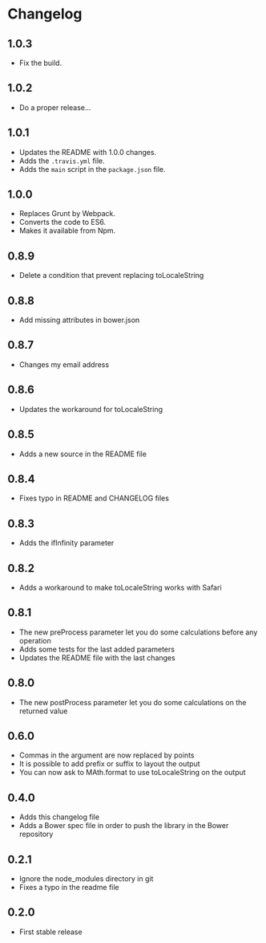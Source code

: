 # Changelog

## 1.0.3

* Fix the build.


## 1.0.2

* Do a proper release...


## 1.0.1

* Updates the README with 1.0.0 changes.
* Adds the `.travis.yml` file.
* Adds the `main` script in the `package.json` file.


## 1.0.0

* Replaces Grunt by Webpack.
* Converts the code to ES6.
* Makes it available from Npm.


## 0.8.9

* Delete a condition that prevent replacing toLocaleString


## 0.8.8

* Add missing attributes in bower.json


## 0.8.7

* Changes my email address


## 0.8.6

* Updates the workaround for toLocaleString


## 0.8.5

* Adds a new source in the README file


## 0.8.4

* Fixes typo in README and CHANGELOG files


## 0.8.3

* Adds the ifInfinity parameter


## 0.8.2

* Adds a workaround to make toLocaleString works with Safari


## 0.8.1

* The new preProcess parameter let you do some calculations before any operation
* Adds some tests for the last added parameters
* Updates the README file with the last changes


## 0.8.0

* The new postProcess parameter let you do some calculations on the returned value


## 0.6.0

* Commas in the argument are now replaced by points
* It is possible to add prefix or suffix to layout the output
* You can now ask to MAth.format to use toLocaleString on the output


## 0.4.0

* Adds this changelog file
* Adds a Bower spec file in order to push the library in the Bower repository


## 0.2.1

* Ignore the node_modules directory in git
* Fixes a typo in the readme file


## 0.2.0

* First stable release
